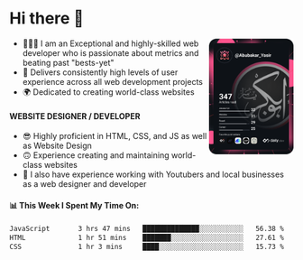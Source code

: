 <link rel="stylesheet" href="./main.css">

# Hi there 👋
<a href="https://app.daily.dev/Abubakar_Yasir"><img src="https://github.com/AbubakarYasir/AbubakarYasir/blob/main/devcard.svg" align="right" width="150" alt="Abubakar Yasir's Dev Card"/></a>

- 👨🏻‍💻 I am an Exceptional and highly-skilled web developer who is passionate about metrics and beating past "bests-yet"
- 👤 Delivers consistently high levels of user experience across all web development projects
- 🌍 Dedicated to creating world-class websites

#### WEBSITE DESIGNER / DEVELOPER

- 😎 Highly proficient in HTML, CSS, and JS
as well as Website Design
- 🙃 Experience creating and maintaining world-class websites
- 💼 I also have experience working with Youtubers and local businesses as a web designer and developer

#### 📊 This Week I Spent My Time On:
<!--START_SECTION:waka-->
```text
JavaScript       3 hrs 47 mins   ██████████████░░░░░░░░░░░   56.38 % 
HTML             1 hr 51 mins    ███████░░░░░░░░░░░░░░░░░░   27.61 % 
CSS              1 hr 3 mins     ████░░░░░░░░░░░░░░░░░░░░░   15.73 % 
```
<!--END_SECTION:waka-->


\
&nbsp;
\
&nbsp;
\
&nbsp;
\
&nbsp;

